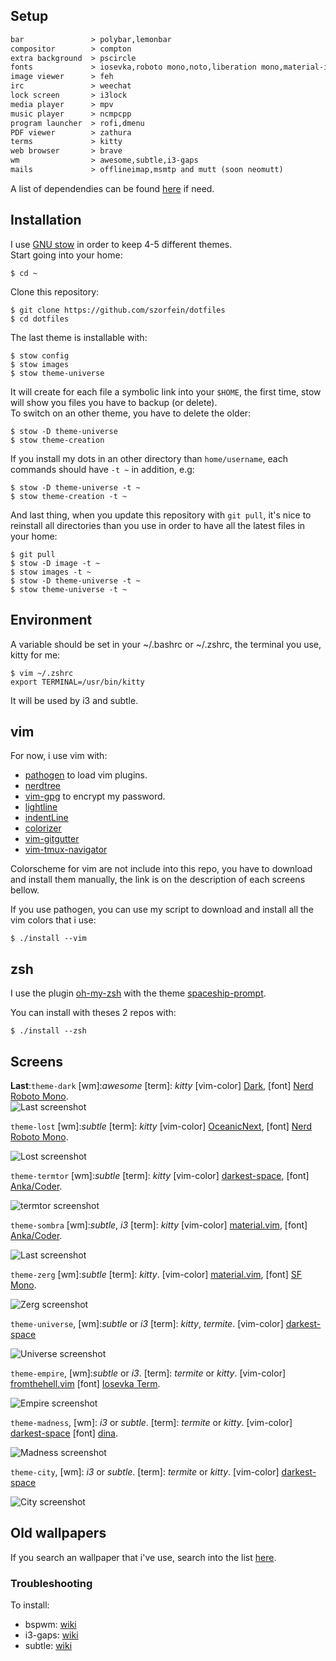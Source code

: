 ## Setup

```txt                              
bar               > polybar,lemonbar
compositor        > compton
extra background  > pscircle
fonts             > iosevka,roboto mono,noto,liberation mono,material-icons,dina,ttf-anka-coder,NERD fonts
image viewer      > feh
irc               > weechat
lock screen       > i3lock
media player      > mpv
music player      > ncmpcpp
program launcher  > rofi,dmenu
PDF viewer        > zathura
terms             > kitty
web browser       > brave
wm                > awesome,subtle,i3-gaps
mails             > offlineimap,msmtp and mutt (soon neomutt)
```
A list of dependendies can be found [here](https://raw.githubusercontent.com/szorfein/dotfiles/master/dependencies-list.txt) if need.

## Installation

I use [GNU stow](http://www.gnu.org/software/stow/) in order to keep 4-5 different themes.  
Start going into your home:

    $ cd ~

Clone this repository:

    $ git clone https://github.com/szorfein/dotfiles
    $ cd dotfiles

The last theme is installable with:

    $ stow config
    $ stow images
    $ stow theme-universe

It will create for each file a symbolic link into your `$HOME`, the first time, stow will show you files you have to backup (or delete).    
To switch on an other theme, you have to delete the older:

    $ stow -D theme-universe
    $ stow theme-creation

If you install my dots in an other directory than `home/username`, each commands should have `-t ~` in addition, e.g:

    $ stow -D theme-universe -t ~
    $ stow theme-creation -t ~

And last thing, when you update this repository with `git pull`, it's nice to reinstall all directories than you use in order to have all the latest files in your home:

    $ git pull
    $ stow -D image -t ~
    $ stow images -t ~
    $ stow -D theme-universe -t ~
    $ stow theme-universe -t ~

## Environment

A variable should be set in your ~/.bashrc or ~/.zshrc, the terminal you use, kitty for me:

    $ vim ~/.zshrc
    export TERMINAL=/usr/bin/kitty

It will be used by i3 and subtle.

## vim

For now, i use vim with:
+ [pathogen](https://github.com/tpope/vim-pathogen) to load vim plugins.
+ [nerdtree](https://github.com/scrooloose/nerdtree)
+ [vim-gpg](https://github.com/jamessan/vim-gnupg) to encrypt my password.
+ [lightline](https://github.com/itchyny/lightline.vim)
+ [indentLine](https://github.com/Yggdroot/indentLine)
+ [colorizer](https://github.com/lilydjwg/colorizer)  
+ [vim-gitgutter](https://github.com/airblade/vim-gitgutter)
+ [vim-tmux-navigator](https://github.com/christoomey/vim-tmux-navigator)  

Colorscheme for vim are not include into this repo, you have to download and install them manually, the link is on the description of each screens bellow.  

If you use pathogen, you can use my script to download and install all the vim colors that i use:

    $ ./install --vim

## zsh

I use the plugin [oh-my-zsh](https://github.com/robbyrussell/oh-my-zsh) with the theme [spaceship-prompt](https://github.com/denysdovhan/spaceship-prompt).

You can install with theses 2 repos with:

    $ ./install --zsh

## Screens
**Last**:`theme-dark` [wm]:*awesome* [term]: *kitty* [vim-color] [Dark](https://github.com/szorfein/dark.vim), [font] [Nerd Roboto Mono](http://nerdfonts.com/#downloads).   
![Last screenshot](https://raw.githubusercontent.com/szorfein/dotfiles/master/screenshots/dark.jpg "dark")  

`theme-lost` [wm]:*subtle* [term]: *kitty* [vim-color] [OceanicNext](https://github.com/mhartington/oceanic-next), [font] [Nerd Roboto Mono](http://nerdfonts.com/#downloads).   

![Lost screenshot](https://raw.githubusercontent.com/szorfein/dotfiles/master/screenshots/lost.jpg "lost")  

`theme-termtor` [wm]:*subtle* [term]: *kitty* [vim-color] [darkest-space](https://github.com/szorfein/darkest-space), [font] [Anka/Coder](https://code.google.com/archive/p/anka-coder-fonts).   

![termtor screenshot](https://raw.githubusercontent.com/szorfein/dotfiles/master/screenshots/termtor.jpg "termtor")  

`theme-sombra` [wm]:*subtle*, *i3* [term]: *kitty* [vim-color] [material.vim](https://github.com/kaicataldo/material.vim.git), [font] [Anka/Coder](https://code.google.com/archive/p/anka-coder-fonts).   

![Last screenshot](https://raw.githubusercontent.com/szorfein/dotfiles/master/screenshots/sombra.jpg "sombra")  

`theme-zerg` [wm]:*subtle* [term]: *kitty*. [vim-color] [material.vim](https://github.com/kaicataldo/material.vim.git), [font] [SF Mono](https://github.com/ZulwiyozaPutra/SF-Mono-Font).  

![Zerg screenshot](https://raw.githubusercontent.com/szorfein/dotfiles/master/screenshots/zerg.jpg "zerg")

`theme-universe`, [wm]:*subtle* or *i3* [term]: *kitty*, *termite*. [vim-color] [darkest-space](https://github.com/szorfein/darkest-space)

![Universe screenshot](https://raw.githubusercontent.com/szorfein/dotfiles/master/screenshots/universe.jpg "universe")

`theme-empire`, [wm]:*subtle* or *i3*. [term]: *termite* or *kitty*. [vim-color] [fromthehell.vim](https://github.com/szorfein/fromthehell.vim) [font] [Iosevka Term](https://github.com/be5invis/Iosevka).  

![Empire screenshot](https://raw.githubusercontent.com/szorfein/dotfiles/master/screenshots/empire.jpg "empire")

`theme-madness`, [wm]: *i3* or *subtle*. [term]: *termite* or *kitty*. [vim-color] [darkest-space](https://github.com/szorfein/darkest-space) [font] [dina](http://www.donationcoder.com/Software/Jibz/Dina/index.html).  

![Madness screenshot](https://raw.githubusercontent.com/szorfein/dotfiles/master/screenshots/madness.jpg "madness")

`theme-city`, [wm]: *i3* or *subtle*. [term]: *termite* or *kitty*. [vim-color] [darkest-space](https://github.com/szorfein/darkest-space)

![City screenshot](https://raw.githubusercontent.com/szorfein/dotfiles/master/screenshots/city.jpg "city")



## Old wallpapers

If you search an wallpaper that i've use, search into the list [here](https://raw.githubusercontent.com/szorfein/dotfiles/master/wallpapers-list.txt).

### Troubleshooting

To install:  
+ bspwm: [wiki](https://github.com/szorfein/dotfiles/wiki/Install-BSPWM)  
+ i3-gaps: [wiki](https://github.com/szorfein/dotfiles/wiki/i3-gaps)
+ subtle: [wiki](https://github.com/szorfein/dotfiles/wiki/subtle)
